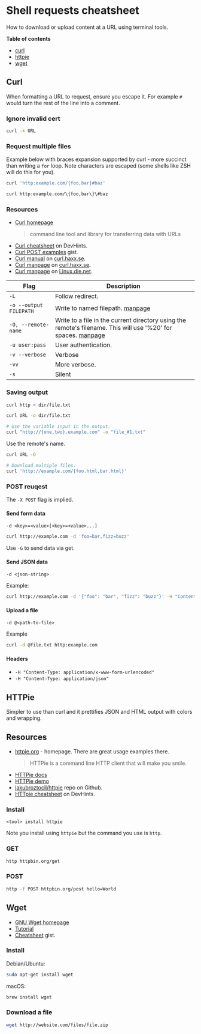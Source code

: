 # Shell requests cheatsheet

How to download or upload content at a URL using terminal tools.

**Table of contents**

- [curl](#curl)
- [httpie](#httpie)
- [wget](#wget)


## Curl

When formatting a URL to request, ensure you escape it. For example `#` would turn the rest of the line into a comment.

### Ignore invalid cert

```sh
curl -k URL
```

### Request multiple files

Example below with braces expansion supported by curl - more succinct than writing a `for` loop. Note characters are escaped (some shells like ZSH will do this for you).

```sh
curl 'http:example.com/{foo,bar}#baz'

curl http:example.com/\{foo,bar\}\#baz
```

### Resources

- [Curl homepage](https://curl.haxx.se/)
    >  command line tool and library for transferring data with URLs
- [Curl cheatsheet](https://devhints.io/curl) on DevHints.
- [Curl POST examples](https://gist.github.com/subfuzion/08c5d85437d5d4f00e58) gist.
- [Curl manual](https://curl.haxx.se/docs/manual.html) on [curl.haxx.se](https://curl.haxx.se).
- [Curl manpage](https://curl.haxx.se/docs/manpage.html) on [curl.haxx.se](https://curl.haxx.se).
- [Curl manpage](https://linux.die.net/man/1/curl) on [Linux.die.net](https://Linux.die.net).


Flag | Description
---  | ---
`-L` | Follow redirect.
`-o --output FILEPATH` | Write to named filepath. [manpage](https://curl.haxx.se/docs/manpage.html#-o)
`-O, --remote-name` | Write to a file in the current directory using the remote's filename. This will use '%20' for spaces. [manpage](https://curl.haxx.se/docs/manpage.html#-O)
`-u user:pass` | User authentication.
`-v --verbose` | Verbose
`-vv` | More verbose.
`-s` | Silent


### Saving output

```sh
curl http > dir/file.txt
```

```sh
curl URL -o dir/file.txt

# Use the variable input in the output.
curl "http://{one,two}.example.com" -o "file_#1.txt" 
```

Use the remote's name. 

```sh
curl URL -O

# Download multiple files.
curl 'http://example.com/{foo.html,bar.html}'
```


### POST reuqest

The `-X POST` flag is implied.

#### Send form data

```
-d <key>=<value>[<key>=<value>...]
```

```sh
curl http://example.com -d 'foo=bar,fizz=buzz'
```

Use `-G` to send data via get.


#### Send JSON data

```
-d <json-string>
```

Example:

```sh
curl http://example.com -d '{"foo": "bar", "fizz": "buzz"}' -H "Content-Type: application/json"
```


#### Upload a file

```
-d @<path-to-file>
```

Example

```sh
curl -d @file.txt http:example.com
```

#### Headers

- `-H "Content-Type: application/x-www-form-urlencoded"`
- `-H "Content-Type: application/json"`


## HTTPie

Simpler to use than curl and it prettifies JSON and HTML output with colors and wrapping.

## Resources

- [httpie.org](https://httpie.org/) - homepage. There are great usage examples there.
    > HTTPie is a command line HTTP client that will make you smile.
- [HTTPie docs](https://httpie.org/doc)
- [HTTPie demo](https://httpie.org/run)
- [jakubroztocil/httpie](https://github.com/jakubroztocil/httpie/) repo on Github.
- [HTTpie cheatsheet](https://devhints.io/httpie) on DevHints.


### Install

```
<tool> install httpie
```

Note you install using `httpie` but the command you use is `http`.

### GET

```sh
http httpbin.org/get
```

### POST

```sh
http -f POST httpbin.org/post hello=World
```

## Wget

- [GNU Wget homepage](https://www.gnu.org/software/wget/)
- [Tutorial](https://www.computerhope.com/unix/wget.htm)
- [Cheatsheet](https://gist.github.com/Dammmien/4af98e05f9c51c2da007cc70d62bf562) gist.

### Install

Debian/Ubuntu:

```sh
sudo apt-get install wget
```

macOS:

```sh
brew install wget
```

### Download a file

```sh
wget http://website.com/files/file.zip
```
<!--stackedit_data:
eyJoaXN0b3J5IjpbLTkyMTMzOTY1XX0=
-->